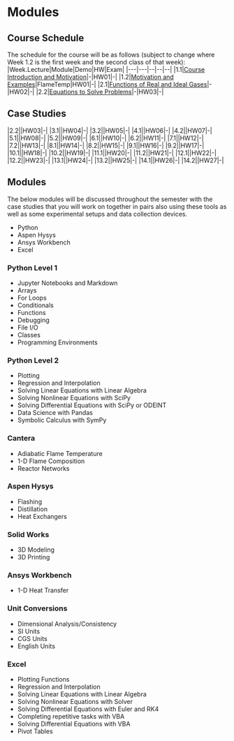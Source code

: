 # Modules

## Course Schedule
The schedule for the course will be as follows (subject to change where Week 1.2 is the first week and the second class of that week):
|Week.Lecture|Module|Demo|HW|Exam|
|---|---|--|--|--|
|1.1|[Course Introduction and Motivation](intro.md)|-|HW01|-|
|1.2|[Motivation and Examples](lectures/01-Motive.ipynb)|FlameTemp|HW01|-|
|2.1|[Functions of Real and Ideal Gases](lectures/02-Functions.ipynb)|-|HW02|-|
|2.2|[Equations to Solve Problems](lectures/03-Equations.ipynb)|-|HW03|-|

## Case Studies
|2.2||HW03|-|
|3.1||HW04|-|
|3.2||HW05|-|
|4.1||HW06|-|
|4.2||HW07|-|
|5.1||HW08|-|
|5.2||HW09|-|
|6.1||HW10|-|
|6.2||HW11|-|
|7.1||HW12|-|
|7.2||HW13|-|
|8.1||HW14|-|
|8.2||HW15|-|
|9.1||HW16|-|
|9.2||HW17|-|
|10.1||HW18|-|
|10.2||HW19|-|
|11.1||HW20|-|
|11.2||HW21|-|
|12.1||HW22|-|
|12.2||HW23|-|
|13.1||HW24|-|
|13.2||HW25|-|
|14.1||HW26|-|
|14.2||HW27|-|

[^1]: See the [Case Studies Schedule](casestudies/casestudydocs.md) for more information.

## Modules

The below modules will be discussed throughout the semester with the case studies that you will work on together in pairs also using these tools as well as some experimental setups and data collection devices.

- Python
- Aspen Hysys
- Ansys Workbench
- Excel

### Python Level 1
- Jupyter Notebooks and Markdown
- Arrays
- For Loops
- Conditionals
- Functions
- Debugging
- File I/O
- Classes
- Programming Environments

### Python Level 2
- Plotting
- Regression and Interpolation
- Solving Linear Equations with Linear Algebra
- Solving Nonlinear Equations with SciPy
- Solving Differential Equations with SciPy or ODEINT
- Data Science with Pandas
- Symbolic Calculus with SymPy

### Cantera
- Adiabatic Flame Temperature
- 1-D Flame Composition
- Reactor Networks

### Aspen Hysys
- Flashing
- Distillation
- Heat Exchangers

### Solid Works
- 3D Modeling
- 3D Printing

### Ansys Workbench
- 1-D Heat Transfer

### Unit Conversions
- Dimensional Analysis/Consistency
- SI Units
- CGS Units
- English Units

### Excel
- Plotting Functions
- Regression and Interpolation
- Solving Linear Equations with Linear Algebra
- Solving Nonlinear Equations with Solver
- Solving Differential Equations with Euler and RK4
- Completing repetitive tasks with VBA
- Solving Differential Equations with VBA
- Pivot Tables

```{tableofcontents}
```